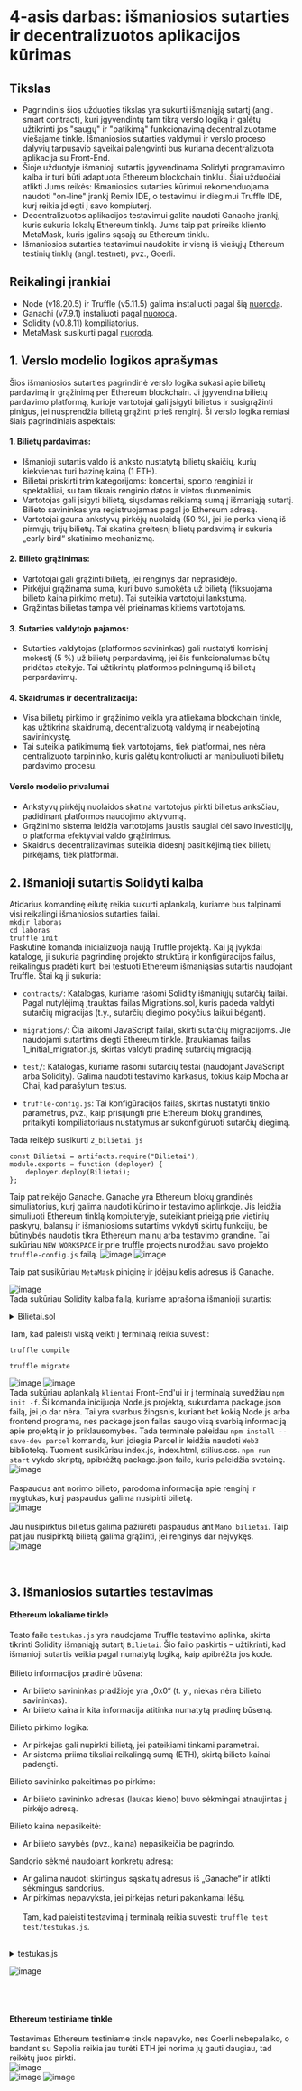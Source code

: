 # 4-asis darbas: išmaniosios sutarties ir decentralizuotos aplikacijos kūrimas

## Tikslas
* Pagrindinis šios užduoties tikslas yra sukurti išmaniąją sutartį (angl. smart
contract), kuri įgyvendintų tam tikrą verslo logiką ir galėtų užtikrinti jos "saugų"
ir "patikimą" funkcionavimą decentralizuotame viešąjame tinkle. Išmaniosios sutarties
valdymui ir verslo proceso dalyvių tarpusavio sąveikai palengvinti bus kuriama
decentralizuota aplikacija su Front-End. 
* Šioje užduotyje išmanioji sutartis įgyvendinama Solidyti programavimo kalba ir turi
būti adaptuota Ethereum blockchain tinklui. Šiai užduočiai atlikti Jums reikės:
Išmaniosios sutarties kūrimui rekomenduojama naudoti "on-line" įrankį Remix
IDE, o testavimui ir diegimui Truffle IDE, kurį reikia įdiegti į savo
kompiuterį.
* Decentralizuotos aplikacijos testavimui galite naudoti Ganache įrankį, kuris
sukuria lokalų Ethereum tinklą.
Jums taip pat prireiks kliento MetaMask, kuris įgalins sąsają su Ethereum
tinklu.
* Išmaniosios sutarties testavimui naudokite ir vieną iš viešųjų Ethereum
testinių tinklų (angl. testnet), pvz., Goerli.

## Reikalingi įrankiai
* Node (v18.20.5) ir Truffle (v5.11.5) galima instaliuoti pagal šią [nuorodą](https://archive.trufflesuite.com/docs/truffle/how-to/install/#requirements).
* Ganachi (v7.9.1) instaliuoti pagal [nuorodą](https://github.com/trufflesuite/ganache-ui/releases/tag/v2.7.1#user-content-2.7.1-How-to-Upgrade).
* Solidity (v0.8.11) kompiliatorius.
* MetaMask susikurti pagal [nuorodą](https://nftnow.com/guides/how-to-set-up-metamask-wallet/).
## 1. Verslo modelio logikos aprašymas
Šios išmaniosios sutarties pagrindinė verslo logika sukasi apie bilietų pardavimą ir grąžinimą per Ethereum blockchain. Ji įgyvendina bilietų pardavimo platformą, kurioje vartotojai gali įsigyti bilietus ir susigrąžinti pinigus, jei nusprendžia bilietą grąžinti prieš renginį. Ši verslo logika remiasi šiais pagrindiniais aspektais:
#### 1. Bilietų pardavimas:
* Išmanioji sutartis valdo iš anksto nustatytą bilietų skaičių, kurių kiekvienas turi bazinę kainą (1 ETH).
* Bilietai priskirti trim kategorijoms: koncertai, sporto renginiai ir spektakliai, su tam tikrais renginio datos ir vietos duomenimis.
* Vartotojas gali įsigyti bilietą, siųsdamas reikiamą sumą į išmaniąją sutartį. Bilieto savininkas yra registruojamas pagal jo Ethereum adresą.
* Vartotojai gauna ankstyvų pirkėjų nuolaidą (50 %), jei jie perka vieną iš pirmųjų trijų bilietų. Tai skatina greitesnį bilietų pardavimą ir sukuria „early bird“ skatinimo mechanizmą.
#### 2. Bilieto grąžinimas:
* Vartotojai gali grąžinti bilietą, jei renginys dar neprasidėjo.
* Pirkėjui grąžinama suma, kuri buvo sumokėta už bilietą (fiksuojama bilieto kaina pirkimo metu). Tai suteikia vartotojui lankstumą.
* Grąžintas bilietas tampa vėl prieinamas kitiems vartotojams.
#### 3. Sutarties valdytojo pajamos:
* Sutarties valdytojas (platformos savininkas) gali nustatyti komisinį mokestį (5 %) už bilietų perpardavimą, jei šis funkcionalumas būtų pridėtas ateityje. Tai užtikrintų platformos pelningumą iš bilietų perpardavimų.
#### 4. Skaidrumas ir decentralizacija:
* Visa bilietų pirkimo ir grąžinimo veikla yra atliekama blockchain tinkle, kas užtikrina skaidrumą, decentralizuotą valdymą ir neabejotiną savininkystę.
* Tai suteikia patikimumą tiek vartotojams, tiek platformai, nes nėra centralizuoto tarpininko, kuris galėtų kontroliuoti ar manipuliuoti bilietų pardavimo procesu.
#### Verslo modelio privalumai
* Ankstyvų pirkėjų nuolaidos skatina vartotojus pirkti bilietus anksčiau, padidinant platformos naudojimo aktyvumą.
* Grąžinimo sistema leidžia vartotojams jaustis saugiai dėl savo investicijų, o platforma efektyviai valdo grąžinimus.
* Skaidrus decentralizavimas suteikia didesnį pasitikėjimą tiek bilietų pirkėjams, tiek platformai.
## 2. Išmanioji sutartis Solidyti kalba
Atidarius komandinę eilutę reikia sukurti aplankalą, kuriame bus talpinami visi reikalingi išmaniosios sutarties failai.<br>
```mkdir laboras```<br>
```cd laboras```<br>
```truffle init```<br>
Paskutinė komanda inicializuoja naują Truffle projektą. Kai ją įvykdai kataloge, ji sukuria pagrindinę projekto struktūrą ir konfigūracijos failus, reikalingus pradėti kurti bei testuoti Ethereum išmaniąsias sutartis naudojant Truffle.
Štai ką ji sukuria:

* ```contracts/```: Katalogas, kuriame rašomi Solidity išmaniųjų sutarčių failai. Pagal nutylėjimą įtrauktas failas Migrations.sol, kuris padeda valdyti sutarčių migracijas (t.y., sutarčių diegimo pokyčius laikui bėgant).

* ```migrations/```: Čia laikomi JavaScript failai, skirti sutarčių migracijoms. Jie naudojami sutartims diegti Ethereum tinkle. Įtraukiamas failas 1_initial_migration.js, skirtas valdyti pradinę sutarčių migraciją.

* ```test/```: Katalogas, kuriame rašomi sutarčių testai (naudojant JavaScript arba Solidity). Galima naudoti testavimo karkasus, tokius kaip Mocha ar Chai, kad parašytum testus.

* ```truffle-config.js```: Tai konfigūracijos failas, skirtas nustatyti tinklo parametrus, pvz., kaip prisijungti prie Ethereum blokų grandinės, pritaikyti kompiliatoriaus nustatymus ar sukonfigūruoti sutarčių diegimą.

Tada reikėjo susikurti ```2_bilietai.js``` <br>
```
const Bilietai = artifacts.require("Bilietai");
module.exports = function (deployer) {
    deployer.deploy(Bilietai);
};
```
Taip pat reikėjo Ganache. Ganache yra Ethereum blokų grandinės simuliatorius, kurį galima naudoti kūrimo ir testavimo aplinkoje. Jis leidžia simuliuoti Ethereum tinklą kompiuteryje, suteikiant prieigą prie vietinių paskyrų, balansų ir išmaniosioms sutartims vykdyti skirtų funkcijų, be būtinybės naudotis tikra Ethereum mainų arba testavimo grandine. Tai sukūriau ```NEW WORKSPACE``` ir prie truffle projects nurodžiau savo projekto ```truffle-config.js``` failą.
![image](https://github.com/user-attachments/assets/1017ffe8-62af-4577-b684-b98da64ce9b3)
![image](https://github.com/user-attachments/assets/f8ae4039-8a04-41c1-b98f-0a1ae3c30a37)
<br>

Taip pat susikūriau ```MetaMask``` piniginę ir įdėjau kelis adresus iš Ganache.

![image](https://github.com/user-attachments/assets/b5e0d0b3-e640-458d-9bc9-99816d9955b4)
<br>
Tada sukūriau Solidity kalba failą, kuriame aprašoma išmanioji sutartis:

<details>
<summary>Bilietai.sol</summary>
<br>
  
```
// SPDX-License-Identifier: MIT
pragma solidity >=0.4.22 <0.9.0;

// Pastovus kintamasis, nurodantis visų bilietų skaičių
uint256 constant VISI_BILIETAI = 10;

contract Bilietai {
    address public owner; // Sutarties savininkas
    uint256 public earlyBirdDiscount = 50; // Ankstyvo pirkimo nuolaidos procentai pirmiesiems 3 bilietams
    uint256 public ticketsSold = 0; // Skaitiklis, sekantis parduotų bilietų kiekį

    // Struktūra, apibrėžianti bilieto savybes
    struct Bilietas {
        uint256 kaina; // Bilieto bazinė kaina
        uint256 moketaKaina; // Faktinė pirkėjo sumokėta kaina
        address kieno; // Bilieto savininkas (adresas)
        string data; // Renginio data
        string vieta; // Renginio vieta
    }

    // Masyvas, talpinantis visus bilietus
    Bilietas[VISI_BILIETAI] public bilietai;

    // Konstruktorius, nustatantis pradinį sutarties savininką ir inicijuojantis bilietų savybes
    constructor() {
        owner = msg.sender; // Sutartį įkėlęs vartotojas tampa savininku
        for (uint256 i = 0; i < VISI_BILIETAI; i++) {
            bilietai[i].kaina = 1e18; // Pradinė kaina: 1 ETH
            bilietai[i].kieno = address(0x0); // Bilietas nepriklauso niekam (laisvas)
            bilietai[i].data = ""; // Pradinė tuščia data
            bilietai[i].vieta = ""; // Pradinė tuščia vieta
        }
    }

    // Modifikatorius, užtikrinantis, kad funkcijas gali kviesti tik savininkas
    modifier onlyOwner() {
        require(msg.sender == owner, "Jus nesate savininkas.");
        _;
    }

    // Įvykis, užregistruojantis bilieto pirkimo informaciją
    event TicketPurchased(address buyer, uint256 finalPrice, uint256 ticketsSoldCount);

    // Funkcija bilietui įsigyti
    function pirktiBilietus(uint256 _index) external payable {
        require(_index < VISI_BILIETAI && _index >= 0, "Neteisingas bilieto indeksas.");
        require(bilietai[_index].kieno == address(0x0), "Bilietas jau parduotas.");
        
        uint256 finalPrice = bilietai[_index].kaina;

        // Taikoma ankstyvo pirkimo nuolaida, jei parduota mažiau nei 3 bilietai
        if (ticketsSold < 3) {
            finalPrice = 5e17; // 50% nuolaida nuo pradinės kainos (0.5 ETH)
        }

        require(msg.value >= finalPrice, "Nepakanka lesu bilietui isigyti.");

        bilietai[_index].kieno = msg.sender; // Nustatomas bilieto savininkas
        bilietai[_index].moketaKaina = finalPrice; // Išsaugoma pirkėjo sumokėta kaina

        // Didinamas parduotų bilietų skaičius
        ticketsSold++;

        // Sukuriamas įvykis pirkimo užfiksavimui
        emit TicketPurchased(msg.sender, finalPrice, ticketsSold);

        // Grąžinami pertekliniai mokėjimai (jei vartotojas sumokėjo daugiau nei reikėjo)
        if (msg.value > finalPrice) {
            payable(msg.sender).transfer(msg.value - finalPrice);
        }
    }

    // Funkcija bilietui grąžinti (prieš renginio pradžią)
    function grazintiBilietas(uint256 _index) external {
        require(_index < VISI_BILIETAI, "Neteisingas bilieto indeksas.");
        require(bilietai[_index].kieno == msg.sender, "Jus nesate sio bilieto savininkas.");
        
        uint256 refundAmount = bilietai[_index].moketaKaina; // Grąžinama pirkėjo sumokėta suma

        // Bilietas vėl tampa laisvas
        bilietai[_index].kieno = address(0x0);
        bilietai[_index].moketaKaina = 0; // Nustatoma sumokėta kaina į 0
        payable(msg.sender).transfer(refundAmount); // Lėšų grąžinimas pirkėjui
    }
}

```
</details>

Tam, kad paleisti viską veikti į terminalą reikia suvesti: <br>
```
truffle compile
```
```
truffle migrate
```
![image](https://github.com/user-attachments/assets/1819d5fc-c429-43eb-9645-daac32bffe5e)
![image](https://github.com/user-attachments/assets/06ae9b8d-7fbc-4690-975b-af3d3c4bef1e)
<br>
Tada sukūriau aplankalą ```klientai``` Front-End'ui ir į terminalą suvedžiau ```npm init -f```. Ši komanda inicijuoja Node.js projektą, sukurdama package.json failą, jei jo dar nėra. Tai yra svarbus žingsnis, kuriant bet kokią Node.js arba frontend programą, nes package.json failas saugo visą svarbią informaciją apie projektą ir jo priklausomybes. Tada terminale paleidau ```npm install --save-dev parcel``` komandą, kuri įdiegia Parcel ir leidžia naudoti ```Web3``` biblioteką. Tuoment susikūriau index.js, index.html, stilius.css. ```npm run start``` vykdo skriptą, apibrėžtą package.json faile, kuris paleidžia svetainę.
![image](https://github.com/user-attachments/assets/3e91b966-24a4-4f49-9b6a-e98e960dc777)<br>
<br>
Paspaudus ant norimo bilieto, parodoma informacija apie renginį ir mygtukas, kurį paspaudus galima nusipirti bilietą.
<br>
![image](https://github.com/user-attachments/assets/dba0f810-c79d-4332-875b-15f1e9e298f9)<br>
<br>
Jau nusipirktus bilietus galima pažiūrėti paspaudus ant ```Mano bilietai```. Taip pat jau nusipirktą bilietą galima grąžinti, jei renginys dar neįvykęs.<br>
![image](https://github.com/user-attachments/assets/4d93e33a-f491-43cc-b028-abcf8c40b427)<br>

<br>

## 3. Išmaniosios sutarties testavimas 
#### Ethereum lokaliame tinkle

Testo faile ```testukas.js``` yra naudojama Truffle testavimo aplinka, skirta tikrinti Solidity išmaniąją sutartį ```Bilietai```. Šio failo paskirtis – užtikrinti, kad išmanioji sutartis veikia pagal numatytą logiką, kaip apibrėžta jos kode.<br><br>
Bilieto informacijos pradinė būsena:
* Ar bilieto savininkas pradžioje yra „0x0“ (t. y., niekas nėra bilieto savininkas).
* Ar bilieto kaina ir kita informacija atitinka numatytą pradinę būseną.

Bilieto pirkimo logika:
* Ar pirkėjas gali nupirkti bilietą, jei pateikiami tinkami parametrai.
* Ar sistema priima tiksliai reikalingą sumą (ETH), skirtą bilieto kainai padengti.

Bilieto savininko pakeitimas po pirkimo:
* Ar bilieto savininko adresas (laukas kieno) buvo sėkmingai atnaujintas į pirkėjo adresą.

Bilieto kaina nepasikeitė:
* Ar bilieto savybės (pvz., kaina) nepasikeičia be pagrindo.

Sandorio sėkmė naudojant konkretų adresą:
* Ar galima naudoti skirtingus sąskaitų adresus iš „Ganache“ ir atlikti sėkmingus sandorius.
* Ar pirkimas nepavyksta, jei pirkėjas neturi pakankamai lėšų.
<br><br>
Tam, kad paleisti testavimą į terminalą reikia suvesti: ```truffle test test/testukas.js```.
<br>
<details>
<summary>testukas.js</summary>
<br>
  
```
const Bilietai = artifacts.require('Bilietai');
const assert = require('assert');

contract('Bilietai', (accounts) => {
  const savininkas = accounts[0]; // Sutarties savininkas
  const pirkejas = accounts[1];  // Pirkėjas
  const kitasPirkejas = accounts[2]; // Kitas pirkėjas
  const Bilieto_ID = 0; // Bilieto ID
  const Kitas_Bilieto_ID = 1; // Kitas bilieto ID

  let instance;

  // Prieš pradedant testus, inicijuojama išmanioji sutartis
  before(async () => {
    instance = await Bilietai.deployed();
  });

  // Tikrinama, ar sutarties savininkas buvo nustatytas tinkamai
  it('Savininkas yra nustatytas tinkamai', async () => {
    const sutartiesSavininkas = await instance.owner();
    assert.equal(sutartiesSavininkas, savininkas, 'Savininkas turi būti priskirtas tinkamai');
  });

  // Tikrinama, ar galima pirkti bilietą su tinkama suma
  it('Leidžia pirkti bilietą su tinkama suma', async () => {
    const bilietas = await instance.bilietai(Bilieto_ID);
    await instance.pirktiBilietus(Bilieto_ID, {
      from: pirkejas,
      value: bilietas.kaina,
    });
    const atnaujintiBilieta = await instance.bilietai(Bilieto_ID);
    assert.equal(
      atnaujintiBilieta.kieno,
      pirkejas,
      'Pirkejas turi būti bilieto savininkas'
    );
  });

  // Tikrinama, ar negalima pirkti jau parduoto bilieto
  it('Neleidžia pirkti jau parduoto bilieto', async () => {
    try {
      await instance.pirktiBilietus(Bilieto_ID, {
        from: kitasPirkejas,
        value: web3.utils.toWei('1', 'ether'),
      });
      assert.fail('Tikimasi, kad nepavyks pirkti jau parduoto bilieto');
    } catch (error) {
      assert(error.message.includes('Bilietas jau parduotas'), 'Gautas netinkamas klaidos pranešimas');
    }
  });

  // Tikrinama, ar galima grąžinti bilietą ir atlaisvinti jį
  it('Grąžina bilietą ir atlaisvina jį pirkimui', async () => {
    const bilietas = await instance.bilietai(Bilieto_ID);
    await instance.grazintiBilietas(Bilieto_ID, { from: pirkejas });
    const atnaujintiBilieta = await instance.bilietai(Bilieto_ID);
    assert.equal(
      atnaujintiBilieta.kieno,
      '0x0000000000000000000000000000000000000000',
      'Bilietas turi būti atlaisvintas'
    );
  });

  // Tikrinama, ar atlaisvintą bilietą galima vėl nusipirkti
  it('Leidžia pirkti atlaisvintą bilietą', async () => {
    const bilietas = await instance.bilietai(Bilieto_ID);
    await instance.pirktiBilietus(Bilieto_ID, {
      from: kitasPirkejas,
      value: bilietas.kaina,
    });
    const atnaujintiBilieta = await instance.bilietai(Bilieto_ID);
    assert.equal(
      atnaujintiBilieta.kieno,
      kitasPirkejas,
      'Kitas pirkejas turi būti bilieto savininkas'
    );
  });

  // Tikrinama, ar tinkamai taikoma ankstyvo pirkimo nuolaida
  it('Tinkamai taiko ankstyvo pirkimo nuolaidą', async () => {
    const bilietas = await instance.bilietai(Kitas_Bilieto_ID);
    const pradineKaina = bilietas.kaina;
    const expectedPrice = web3.utils.toWei('0.5', 'ether');

    // Pirkti bilietą su nuolaida
    await instance.pirktiBilietus(Kitas_Bilieto_ID, {
      from: pirkejas,
      value: expectedPrice,
    });
    const atnaujintiBilieta = await instance.bilietai(Kitas_Bilieto_ID);

    assert.equal(
      atnaujintiBilieta.moketaKaina,
      expectedPrice,
      'Nuolaida turi būti tinkamai taikoma'
    );
  });

  // Tikrinama, ar negalima pirkti bilieto už mažesnę sumą nei reikalinga
  it('Neleidžia pirkti bilieto už mažesnę nei reikalingą sumą', async () => {
    try {
      await instance.pirktiBilietus(2, {
        from: pirkejas,
        value: web3.utils.toWei('0.1', 'ether'),
      });
      assert.fail('Tikimasi, kad nepavyks pirkti bilieto už mažesnę sumą');
    } catch (error) {
      assert(error.message.includes('Nepakanka lesu bilietui isigyti'), 'Gautas netinkamas klaidos pranešimas');
    }
  });

  // Tikrinama pradinė bilieto būsena
  it('Tikrina pradinį bilieto būseną', async () => {
    const naujasBilietas = await instance.bilietai(3);
    assert.equal(
      naujasBilietas.kieno,
      '0x0000000000000000000000000000000000000000',
      'Pradžioje bilietas turi būti laisvas'
    );
    assert.equal(
      naujasBilietas.kaina,
      web3.utils.toWei('1', 'ether'),
      'Pradinė bilieto kaina turi būti 1 ETH'
    );
  });

  // Tikrinama, ar negalima grąžinti bilieto, kuris nepriklauso vartotojui
  it('Neleidžia grąžinti bilieto, kuris nepriklauso vartotojui', async () => {
    try {
      await instance.grazintiBilietas(Bilieto_ID, { from: pirkejas });
      assert.fail('Tikimasi, kad nepavyks grąžinti bilieto, kuris nepriklauso vartotojui');
    } catch (error) {
      assert(error.message.includes('Jus nesate sio bilieto savininkas'), 'Gautas netinkamas klaidos pranešimas');
    }
  });
});

```
</details>

![image](https://github.com/user-attachments/assets/0b4b5337-2e0d-4f0d-ab07-b8bb8347bb26)

<br><br>
#### Ethereum testiniame tinkle
Testavimas Ethereum testiniame tinkle nepavyko, nes Goerli nebepalaiko, o bandant su Sepolia reikia jau turėti ETH jei norima jų gauti daugiau, tad reikėtų juos pirkti.<br>
![image](https://github.com/user-attachments/assets/3421c645-d4b2-4291-b1ec-8c222c03db30)<br>
![image](https://github.com/user-attachments/assets/e25a86c1-d9a1-4623-889e-1258b63250f8)
![image](https://github.com/user-attachments/assets/10fe7afb-8583-4624-bd4b-ac91c2f43428)





